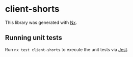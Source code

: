 # client-shorts

This library was generated with [Nx](https://nx.dev).

## Running unit tests

Run `nx test client-shorts` to execute the unit tests via [Jest](https://jestjs.io).
